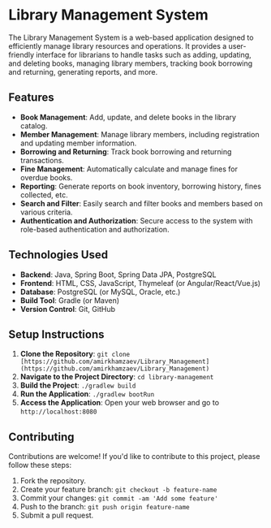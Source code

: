 # Library Management System

The Library Management System is a web-based application designed to efficiently manage library resources and operations. It provides a user-friendly interface for librarians to handle tasks such as adding, updating, and deleting books, managing library members, tracking book borrowing and returning, generating reports, and more.

## Features

- **Book Management**: Add, update, and delete books in the library catalog.
- **Member Management**: Manage library members, including registration and updating member information.
- **Borrowing and Returning**: Track book borrowing and returning transactions.
- **Fine Management**: Automatically calculate and manage fines for overdue books.
- **Reporting**: Generate reports on book inventory, borrowing history, fines collected, etc.
- **Search and Filter**: Easily search and filter books and members based on various criteria.
- **Authentication and Authorization**: Secure access to the system with role-based authentication and authorization.

## Technologies Used

- **Backend**: Java, Spring Boot, Spring Data JPA, PostgreSQL
- **Frontend**: HTML, CSS, JavaScript, Thymeleaf (or Angular/React/Vue.js)
- **Database**: PostgreSQL (or MySQL, Oracle, etc.)
- **Build Tool**: Gradle (or Maven)
- **Version Control**: Git, GitHub

## Setup Instructions

1. **Clone the Repository**: `git clone [https://github.com/amirkhamzaev/Library_Management](https://github.com/amirkhamzaev/Library_Management)`
2. **Navigate to the Project Directory**: `cd library-management`
3. **Build the Project**: `./gradlew build`
4. **Run the Application**: `./gradlew bootRun`
5. **Access the Application**: Open your web browser and go to `http://localhost:8080`

## Contributing

Contributions are welcome! If you'd like to contribute to this project, please follow these steps:

1. Fork the repository.
2. Create your feature branch: `git checkout -b feature-name`
3. Commit your changes: `git commit -am 'Add some feature'`
4. Push to the branch: `git push origin feature-name`
5. Submit a pull request.
